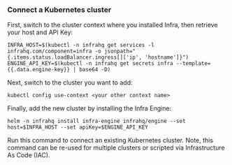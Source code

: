 ### Connect a Kubernetes cluster

First, switch to the cluster context where you installed Infra, then retrieve your host and API Key:

```
INFRA_HOST=$(kubectl -n infrahq get services -l infrahq.com/component=infra -o jsonpath="{.items.status.loadBalancer.ingress[]['ip', 'hostname']}")
ENGINE_API_KEY=$(kubectl -n infrahq get secrets infra --template={{.data.engine-key}} | base64 -D)
```

Next, switch to the cluster you want to add:

```
kubectl config use-context <your other context name>
```

Finally, add the new cluster by installing the Infra Engine:

```
helm -n infrahq install infra-engine infrahq/engine --set host=$INFRA_HOST --set apiKey=$ENGINE_API_KEY
```

Run this command to connect an existing Kubernetes cluster. Note, this command can be re-used for multiple clusters or scripted via Infrastructure As Code (IAC).
